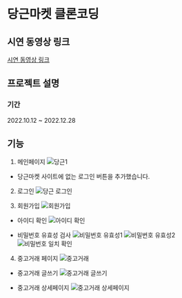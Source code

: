 # 당근마켓 클론코딩

## 시연 동영상 링크
[시연 동영상 링크](https://www.youtube.com/watch?v=tEu6WCS2XUY)

## 프로젝트 설명

### 기간

2022.10.12 ~ 2022.12.28

## 기능

1. 메인페이지
   ![당근1](https://user-images.githubusercontent.com/109117590/209925829-ca165849-4080-460d-8f47-453ab30d6c22.PNG)

- 당근마켓 사이트에 없는 로그인 버튼을 추가했습니다.

2. 로그인
   ![당근 로그인](https://user-images.githubusercontent.com/109117590/209928624-b46eb3a0-6edf-4452-89da-57c3d666e4fe.PNG)

3. 회원가입
   ![회원가입](https://user-images.githubusercontent.com/109117590/209931478-4bbae3af-1a75-436b-b893-92a3389511b8.PNG)

- 아이디 확인
  ![아이디 확인](https://user-images.githubusercontent.com/109117590/209931496-165617aa-c15e-485c-b688-7330f96a1b77.PNG)

- 비밀번호 유효성 검사
  ![비밀번호 유효성1](https://user-images.githubusercontent.com/109117590/209931511-13f82f57-0c31-4e0e-9049-b38263954d08.PNG)
  ![비밀번호 유효성2](https://user-images.githubusercontent.com/109117590/209931517-c86c0a3e-9b45-4d23-8ef6-de0f16bc2329.PNG)
  ![비밀번호 일치 확인](https://user-images.githubusercontent.com/109117590/209931521-02ce1ff7-626d-4c0a-a17c-7c7957798e32.PNG)

4. 중고거래 페이지
   ![중고거래](https://user-images.githubusercontent.com/109117590/209932150-590341f5-efb6-45d4-aab6-37c20d2231fc.PNG)

- 중고거래 글쓰기
  ![중고거래 글쓰기](https://user-images.githubusercontent.com/109117590/209933066-0ede0960-c72b-40be-8234-3c3b7b1fb634.PNG)

- 중고거래 상세페이지
  ![중고거래 상세페이지](https://user-images.githubusercontent.com/109117590/209933069-4ab109a7-5f33-4a16-837a-5434f6809eef.PNG)
